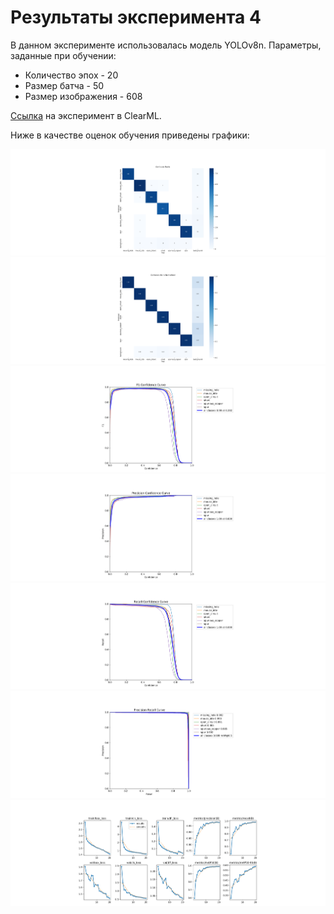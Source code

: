 # Результаты эксперимента 4

В данном эксперименте использовалась модель YOLOv8n.
Параметры, заданные при обучении:
+  Количество эпох - 20
+  Размер батча - 50
+  Размер изображения - 608

[Ссылка](https://app.clear.ml/projects/ad34b5d2036d44e7a0d10c6189ee8a59/experiments/e652ed3cd29840dbaed88c15a8a46e83/output/execution) на эксперимент в ClearML.

Ниже в качестве оценок обучения приведены графики:

![](images/confusion_matrix.png)
![](images/confusion_matrix_normalized.png)
![](images/F1_curve.png)
![](images/P_curve.png)
![](images/R_curve.png)
![](images/PR_curve.png)
![](images/results.png)
